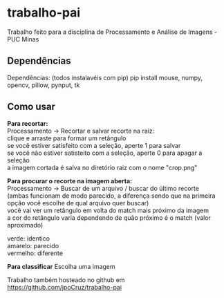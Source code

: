 # trabalho-pai

Trabalho feito para a disciplina de Processamento e Análise de Imagens - PUC Minas

## Dependências

Dependências: (todos instalavéis com pip)
pip install mouse, numpy, opencv, pillow, pynput, tk
## Como usar


**Para recortar:**  
Processamento -> Recortar e salvar recorte na raiz:  
  clique e arraste para formar um retângulo  
  se você estiver satisfeito com a seleção, aperte 1 para salvar  
  se você não estiver satisteito com a seleção, aperte 0 para apagar a seleção  
  a imagem cortada é salva no diretório raiz com o nome "crop.png"  
  
**Para procurar o recorte na imagem aberta:**  
Processamento -> Buscar de um arquivo / buscar do último recorte  
(ambas funcionam de modo parecido, a diferença sendo que na primeira opção você escolhe de qual arquivo quer buscar)  
  você vai ver um retângulo em volta do match mais próximo da imagem  
  a cor do retângulo varia dependendo de quão próximo é o match (valor aproximado)  

  verde: identico  
  amarelo: parecido  
  vermelho: diferente 

**Para classificar**
Escolha uma imagem
  
Trabalho também hosteado no github em https://github.com/jpoCruz/trabalho-pai
